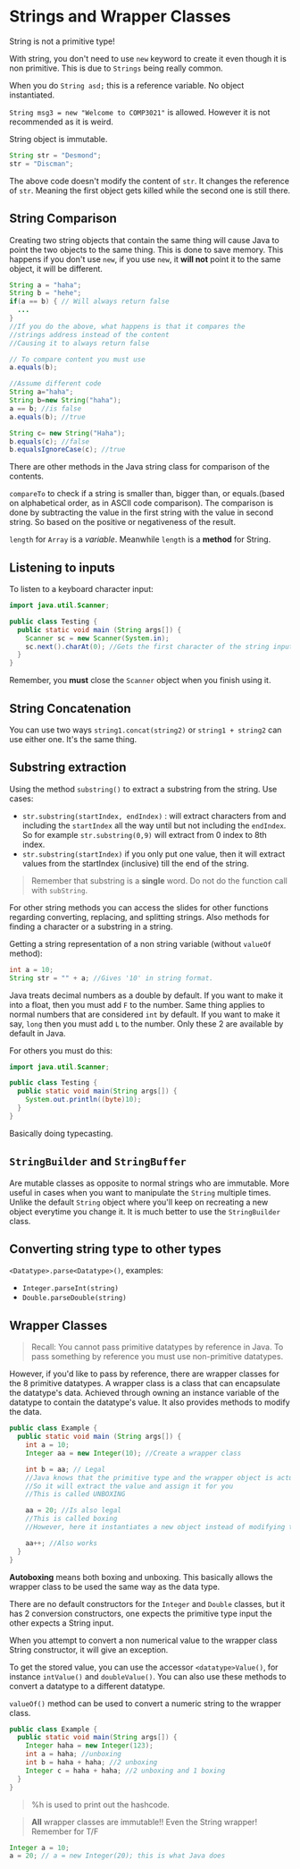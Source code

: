 # Strings and Wrapper Classes

String is not a primitive type!

With string, you don't need to use `new` keyword to create it even though it is non primitive. This is due to `Strings` being really common.

When you do `String asd;` this is a reference variable. No object instantiated.

`String msg3 = new "Welcome to COMP3021"` is allowed. However it is not recommended as it is weird.

String object is immutable.

```java
String str = "Desmond";
str = "Discman";
```

The above code doesn't modify the content of `str`. It changes the reference of `str`. Meaning the first object gets killed while the second one is still there.

## String Comparison

Creating two string objects that contain the same thing will cause Java to point the two objects to the same thing. This is done to save memory. This happens if you don't use `new`, if you use `new`, it **will not** point it to the same object, it will be different.

```java
String a = "haha";
String b = "hehe";
if(a == b) { // Will always return false
  ...
}
//If you do the above, what happens is that it compares the
//strings address instead of the content
//Causing it to always return false

// To compare content you must use
a.equals(b);

//Assume different code
String a="haha";
String b=new String("haha");
a == b; //is false
a.equals(b); //true

String c= new String("Haha");
b.equals(c); //false
b.equalsIgnoreCase(c); //true
```

There are other methods in the Java string class for comparison of the contents.

`compareTo` to check if a string is smaller than, bigger than, or equals.(based on alphabetical order, as in ASCII code comparison). The comparison is done by subtracting the value in the first string with the value in second string. So based on the positive or negativeness of the result.

`length` for `Array` is a _variable_. Meanwhile `length` is a **method** for String.

## Listening to inputs

To listen to a keyboard character input:

```java
import java.util.Scanner;

public class Testing {
  public static void main (String args[]) {
    Scanner sc = new Scanner(System.in);
    sc.next().charAt(0); //Gets the first character of the string input
  }
}
```

Remember, you **must** close the `Scanner` object when you finish using it.

## String Concatenation

You can use two ways `string1.concat(string2)` or `string1 + string2` can use either one. It's the same thing.

## Substring extraction

Using the method `substring()` to extract a substring from the string. Use cases:

- `str.substring(startIndex, endIndex)` : will extract characters from and including the `startIndex` all the way until but not including the `endIndex`. So for example `str.substring(0,9)` will extract from 0 index to 8th index.
- `str.substring(startIndex)` if you only put one value, then it will extract values from the startIndex (inclusive) till the end of the string.

> Remember that substring is a **single** word. Do not do the function call with `subString`.

For other string methods you can access the slides for other functions regarding converting, replacing, and splitting strings. Also methods for finding a character or a substring in a string.

Getting a string representation of a non string variable (without `valueOf` method):

```java
int a = 10;
String str = "" + a; //Gives '10' in string format.
```

Java treats decimal numbers as a double by default. If you want to make it into a float, then you must add `F` to the number. Same thing applies to normal numbers that are considered `int` by default. If you want to make it say, `long` then you must add `L` to the number. Only these 2 are available by default in Java.

For others you must do this:

```java
import java.util.Scanner;

public class Testing {
  public static void main(String args[]) {
    System.out.println((byte)10);
  }
}
```

Basically doing typecasting.

## `StringBuilder` and `StringBuffer`

Are mutable classes as opposite to normal strings who are immutable. More useful in cases when you want to manipulate the `String` multiple times. Unlike the default `String` object where you'll keep on recreating a new object everytime you change it. It is much better to use the `StringBuilder` class.

## Converting string type to other types

`<Datatype>.parse<Datatype>()`, examples:

- `Integer.parseInt(string)`
- `Double.parseDouble(string)`

## Wrapper Classes

> Recall: You cannot pass primitive datatypes by reference in Java. To pass something by reference you must use non-primitive datatypes.

However, if you'd like to pass by reference, there are wrapper classes for the 8 primitive datatypes. A wrapper class is a class that can encapsulate the datatype's data. Achieved through owning an instance variable of the datatype to contain the datatype's value. It also provides methods to modify the data.

```java
public class Example {
  public static void main (String args[]) {
    int a = 10;
    Integer aa = new Integer(10); //Create a wrapper class

    int b = aa; // Legal
    //Java knows that the primitive type and the wrapper object is actually equivalent
    //So it will extract the value and assign it for you
    //This is called UNBOXING

    aa = 20; //Is also legal
    //This is called boxing
    //However, here it instantiates a new object instead of modifying the value.

    aa++; //Also works
  }
}
```

**Autoboxing** means both boxing and unboxing. This basically allows the wrapper class to be used the same way as the data type.

There are no default constructors for the `Integer` and `Double` classes, but it has 2 conversion constructors, one expects the primitive type input the other expects a String input.

When you attempt to convert a non numerical value to the wrapper class String constructor, it will give an exception.

To get the stored value, you can use the accessor `<datatype>Value()`, for instance `intValue()` and `doubleValue()`. You can also use these methods to convert a datatype to a different datatype.

`valueOf()` method can be used to convert a numeric string to the wrapper class.

```java
public class Example {
  public static void main(String args[]) {
    Integer haha = new Integer(123);
    int a = haha; //unboxing
    int b = haha + haha; //2 unboxing
    Integer c = haha + haha; //2 unboxing and 1 boxing
  }
}
```

> %h is used to print out the hashcode.

> **All** wrapper classes are immutable!! Even the String wrapper! Remember for T/F

```java
Integer a = 10;
a = 20; // a = new Integer(20); this is what Java does
```
